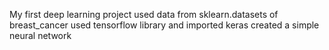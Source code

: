 My first deep learning project
used data from sklearn.datasets of breast_cancer
used tensorflow library and imported keras
created a simple neural network
